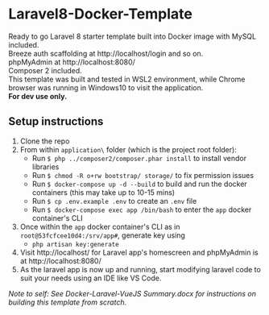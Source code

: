 # Laravel8-Docker-Template
Ready to go Laravel 8 starter template built into Docker image with MySQL included.\
Breeze auth scaffolding at http://localhost/login and so on.\
phpMyAdmin at http://localhost:8080/ \
Composer 2 included. \
This template was built and tested in WSL2 environment, while Chrome browser was running in Windows10 to visit the application.\
**For dev use only.**

## Setup instructions
1. Clone the repo
2. From within `application\` folder (which is the project root folder):
   - Run `$ php ../composer2/composer.phar install` to install vendor libraries
   - Run `$ chmod -R o+rw bootstrap/ storage/` to fix permission issues
   - Run `$ docker-compose up -d --build` to build and run the docker containers (this may take up to 10-15 mins)
   - Run `$ cp .env.example .env` to create an `.env` file
   - Run `$ docker-compose exec app /bin/bash` to enter the `app` docker container's CLI
3. Once within the `app` docker container's CLI as in `root@53fcfcee10d4:/srv/app#`, generate key using
   - `php artisan key:generate`
4. Visit http://localhost/ for Laravel app's homescreen and phpMyAdmin is at http://localhost:8080/
5. As the laravel app is now up and running, start modifying laravel code to suit your needs using an IDE like VS Code.

*Note to self: See Docker-Laravel-VueJS Summary.docx for instructions on building this template from scratch.*
